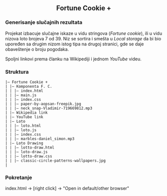 <h2 align="center">Fortune Cookie +</h2>

### Generisanje slučajnih rezultata

Projekat izbacuje slučajne iskaze u vidu stringova (_Fortune cookie_), ili u vidu nizova loto brojeva 7 od 39. Niz se sortira i smešta u _Local storage_ da bi bio upoređen sa drugim nizom istog tipa na drugoj stranici, gde se daje obaveštenje o broju pogodaka.

Spoljni linkovi prema članku na Wikipediji i jednom _YouTube_ videu.

### Struktura

```
|– Fortune Cookie +
| |– Komponenta F. C.
| | |– index.html
| | |– main.js
| | |– index.css
| | |– paper-by-aopsan-freepik.jpg
| | |– neck_snap-Vladimir-719669812.mp3
| |– Wikipedia link
| |– YouTube link
| |– Loto
| | |– loto.html
| | |– loto.js
| | |– index.css
| | |– marbles-daniel_simon.mp3
| |– Loto Drawing
| | |– lotto-draw.html
| | |– loto-draw.js
| | |– lotto-draw.css
| | |– classic-circle-patterns-wallpapers.jpg
|

```

### Pokretanje

index.html -> [right click] -> "Open in default/other browser"
